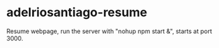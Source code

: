 adelriosantiago-resume
======================

Resume webpage, run the server with "nohup npm start &", starts at port 3000.
